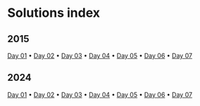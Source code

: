 # Solutions index

## 2015

[Day 01](2015/year2015day01/year2015day01.go)
 • [Day 02](2015/year2015day02/year2015day02.go)
 • [Day 03](2015/year2015day03/year2015day03.go)
 • [Day 04](2015/year2015day04/year2015day04.go)
 • [Day 05](2015/year2015day05/year2015day05.go)
 • [Day 06](2015/year2015day06/year2015day06.go)
 • [Day 07](2015/year2015day07/year2015day07.go)

## 2024

[Day 01](2024/year2024day01/year2024day01.go)
 • [Day 02](2024/year2024day02/year2024day02.go)
 • [Day 03](2024/year2024day03/year2024day03.go)
 • [Day 04](2024/year2024day04/year2024day04.go)
 • [Day 05](2024/year2024day05/year2024day05.go)
 • [Day 06](2024/year2024day06/year2024day06.go)
 • [Day 07](2024/year2024day07/year2024day07.go)


